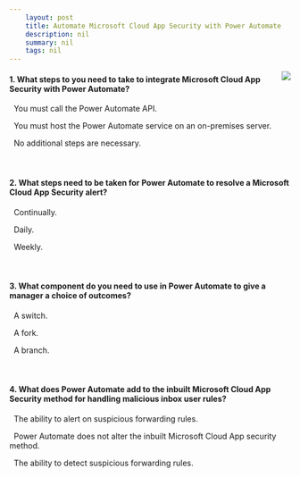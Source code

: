 ```yaml
---
    layout: post
    title: Automate Microsoft Cloud App Security with Power Automate 
    description: nil
    summary: nil
    tags: nil
---
```



 <a target="_blank" href="https://docs.microsoft.com/en-us/learn/modules/microsoft-cloud-app-security-power-automate/6-knowledge-check/"><i class="fas fa-external-link-alt"></i> </a>
 <img align="right" src="https://docs.microsoft.com/en-us/learn/achievements/generic-badge.svg">
####  1. What steps to you need to take to integrate Microsoft Cloud App Security with Power Automate?


<i class='far fa-square'></i> &nbsp;&nbsp;You must call the Power Automate API.

<i class='far fa-square'></i> &nbsp;&nbsp;You must host the Power Automate service on an on-premises server.

<i class='fas fa-check-square' style='color: Dodgerblue;'></i> &nbsp;&nbsp;No additional steps are necessary.
<br />
<br />
<br />

####  2. What steps need to be taken for Power Automate to resolve a Microsoft Cloud App Security alert?


<i class='fas fa-check-square' style='color: Dodgerblue;'></i> &nbsp;&nbsp;Continually.

<i class='far fa-square'></i> &nbsp;&nbsp;Daily.

<i class='far fa-square'></i> &nbsp;&nbsp;Weekly.
<br />
<br />
<br />

####  3. What component do you need to use in Power Automate to give a manager a choice of outcomes?


<i class='fas fa-check-square' style='color: Dodgerblue;'></i> &nbsp;&nbsp;A switch.

<i class='far fa-square'></i> &nbsp;&nbsp;A fork.

<i class='far fa-square'></i> &nbsp;&nbsp;A branch.
<br />
<br />
<br />

####  4. What does Power Automate add to the inbuilt Microsoft Cloud App Security method for handling malicious inbox user rules?


<i class='far fa-square'></i> &nbsp;&nbsp;The ability to alert on suspicious forwarding rules.

<i class='fas fa-check-square' style='color: Dodgerblue;'></i> &nbsp;&nbsp;Power Automate does not alter the inbuilt Microsoft Cloud App security method.

<i class='far fa-square'></i> &nbsp;&nbsp;The ability to detect suspicious forwarding rules.
<br />
<br />
<br />
